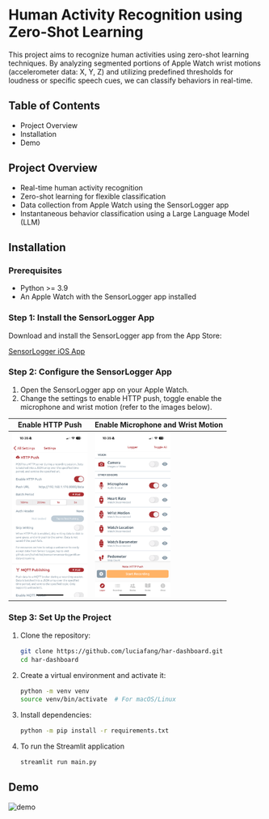 
# Human Activity Recognition using Zero-Shot Learning

This project aims to recognize human activities using zero-shot learning techniques. By analyzing segmented portions of Apple Watch wrist motions (accelerometer data: X, Y, Z) and utilizing predefined thresholds for loudness or specific speech cues, we can classify behaviors in real-time.

## Table of Contents

- Project Overview
- Installation
- Demo

## Project Overview

- Real-time human activity recognition
- Zero-shot learning for flexible classification
- Data collection from Apple Watch using the SensorLogger app
- Instantaneous behavior classification using a Large Language Model (LLM)

## Installation

### Prerequisites

- Python >= 3.9
- An Apple Watch with the SensorLogger app installed

### Step 1: Install the SensorLogger App

Download and install the SensorLogger app from the App Store:

[SensorLogger iOS App](https://apps.apple.com/us/app/sensor-logger/id1531582925)

### Step 2: Configure the SensorLogger App
1. Open the SensorLogger app on your Apple Watch.
2. Change the settings to enable HTTP push, toggle enable the microphone and wrist motion (refer to the images below).

| Enable HTTP Push | Enable Microphone and Wrist Motion |
|------------------|------------------------------------|
| <img src="images/settings_http.png" alt="Enable HTTP Push" width="150"/> | <img src="images/logger_toggles.png" alt="Enable Microphone and Wrist Motion" width="150"/> |


### Step 3: Set Up the Project

1. Clone the repository:
   ```bash
   git clone https://github.com/luciafang/har-dashboard.git
   cd har-dashboard
   ```
2. Create a virtual environment and activate it:
    ```bash
   python -m venv venv
   source venv/bin/activate  # For macOS/Linux
    ```
3. Install dependencies:
    ```bash
   python -m pip install -r requirements.txt
    ```
4. To run the Streamlit application
    ```bash
    streamlit run main.py
   ```

## Demo
![demo](images/demo.png)
